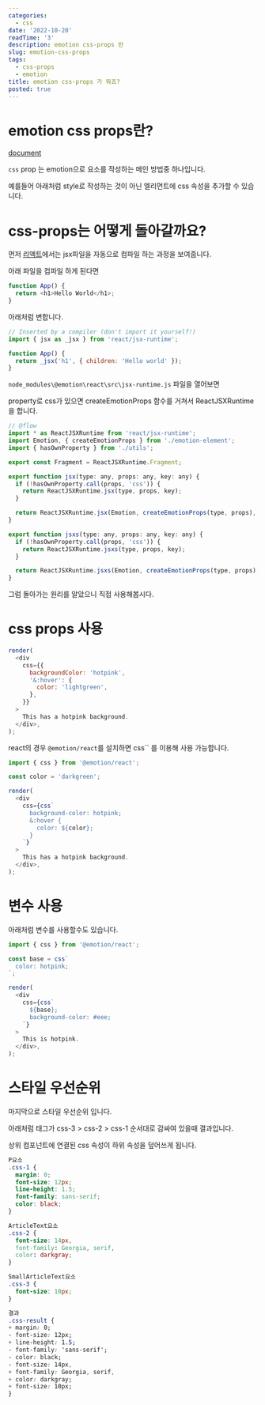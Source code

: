 ```yaml
---
categories:
  - css
date: '2022-10-20'
readTime: '3'
description: emotion css-props 란
slug: emotion-css-props
tags:
  - css-props
  - emotion
title: emotion css-props 가 뭐죠?
posted: true
---
```


# emotion css props란?

[document](https://emotion.sh/docs/css-prop)

`css` prop 는 emotion으로 요소를 작성하는 메인 방법중 하나입니다.

예를들어 아래처럼 style로 작성하는 것이 아닌 엘리먼트에 css 속성을 추가할 수 있습니다.

# css-props는 어떻게 돌아갈까요?

먼저 [리액트](https://reactjs.org/blog/2020/09/22/introducing-the-new-jsx-transform.html#whats-different-in-the-new-transform)에서는 jsx파일을 자동으로 컴파일 하는 과정을 보여줍니다.

아래 파일을 컴파일 하게 된다면

```javascript
function App() {
  return <h1>Hello World</h1>;
}
```

아래처럼 변합니다.

```javascript
// Inserted by a compiler (don't import it yourself!)
import { jsx as _jsx } from 'react/jsx-runtime';

function App() {
  return _jsx('h1', { children: 'Hello world' });
}
```

`node_modules\@emotion\react\src\jsx-runtime.js` 파일을 열어보면

property로 css가 있으면 createEmotionProps 함수를 거쳐서 ReactJSXRuntime을 합니다.

```javascript
// @flow
import * as ReactJSXRuntime from 'react/jsx-runtime';
import Emotion, { createEmotionProps } from './emotion-element';
import { hasOwnProperty } from './utils';

export const Fragment = ReactJSXRuntime.Fragment;

export function jsx(type: any, props: any, key: any) {
  if (!hasOwnProperty.call(props, 'css')) {
    return ReactJSXRuntime.jsx(type, props, key);
  }

  return ReactJSXRuntime.jsx(Emotion, createEmotionProps(type, props), key);
}

export function jsxs(type: any, props: any, key: any) {
  if (!hasOwnProperty.call(props, 'css')) {
    return ReactJSXRuntime.jsxs(type, props, key);
  }

  return ReactJSXRuntime.jsxs(Emotion, createEmotionProps(type, props), key);
}
```

그럼 돌아가는 원리를 알았으니 직접 사용해봅시다.

# css props 사용

```javascript
render(
  <div
    css={{
      backgroundColor: 'hotpink',
      '&:hover': {
        color: 'lightgreen',
      },
    }}
  >
    This has a hotpink background.
  </div>,
);
```

react의 경우 `@emotion/react`를 설치하면 css`` 를 이용해 사용 가능합니다.

```javascript
import { css } from '@emotion/react';

const color = 'darkgreen';

render(
  <div
    css={css`
      background-color: hotpink;
      &:hover {
        color: ${color};
      }
    `}
  >
    This has a hotpink background.
  </div>,
);
```

# 변수 사용

아래처럼 변수를 사용할수도 있습니다.

```javascript
import { css } from '@emotion/react';

const base = css`
  color: hotpink;
`;

render(
  <div
    css={css`
      ${base};
      background-color: #eee;
    `}
  >
    This is hotpink.
  </div>,
);
```

# 스타일 우선순위

마지막으로 스타일 우선순위 입니다.

아래처럼 태그가 css-3 > css-2 > css-1 순서대로 감싸여 있을때 결과입니다.

상위 컴포넌트에 연결된 css 속성이 하위 속성을 덮어쓰게 됩니다.

```css
P요소
.css-1 {
  margin: 0;
  font-size: 12px;
  line-height: 1.5;
  font-family: sans-serif;
  color: black;
}

ArticleText요소
.css-2 {
  font-size: 14px,
  font-family: Georgia, serif,
  color: darkgray;
}

SmallArticleText요소
.css-3 {
  font-size: 10px;
}

결과
.css-result {
+ margin: 0;
- font-size: 12px;
+ line-height: 1.5;
- font-family: 'sans-serif';
- color: black;
- font-size: 14px,
+ font-family: Georgia, serif,
+ color: darkgray;
+ font-size: 10px;
}
```

